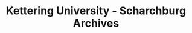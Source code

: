 ---
layout: repo
title: "Kettering University - Scharchburg Archives"
id: 3964
permalink: repos/3964/
---
